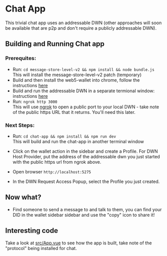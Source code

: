 # Chat App

This trivial chat app uses an addressable DWN (other approaches will soon be available that are p2p and don't require a publicly addressable DWN).

## Building and Running Chat app

### Prerequites:
- Run: `cd message-store-level-v2 && npm install && node bundle.js`<br />
This will install the message-store-level-v2 patch (temporary) 
- Build and then install the web5-wallet into chrome, follow the instructions [here](../web5-wallet/README.md)
- Build and run the addressable DWN in a separate termional window: instructions [here](../addressable-dwn/README.md)
- Run: `ngrok http 3000` <br />
This will use [ngrok](https://ngrok.com/) to open a public port to your local DWN - take note of the public https URL that it returns. You'll need this later.


### Next Steps:
* Run: `cd chat-app && npm install && npm run dev` <br />
This will build and run the chat-app in another terminal window

* Click on the wallet action in the sidebar and create a Profile. For DWN Host Provider, put the address of the addressable dwn you just started with the public https url from ngrok above.

* Open browser `http://localhost:5275`

* In the DWN Request Access Popup, select the Profile you just created.

## Now what?
* Find someone to send a message to and talk to them, you can find your DID in the wallet sidebar sidebar and use the "copy" icon to share it!

## Interesting code
Take a look at [src/App.vue](./src/App.vue) to see how the app is built, take note of the "protocol" being installed for chat.
